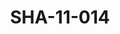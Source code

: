 ---
pid: SHA-11-014
title: SHA-11-014
language: en
original_label: 
rights: Sharhabil Ahmed
location_of_original: Sharhabil Ahmed
photographer_or_studio: 
scanned_from: photograph 15.7 by 20.6
_date: '1966'
location: Ethiopia, Addis Ababa
description: Haile Selassie with Harambe band members Lucy Muro and Magdalene Anyango
additional_notes: 
permission_display: 'yes'
on_server: 'no'
on_website: 'no'
permalink: /photopages/en/SHA-11-014
layout: photo-page
---